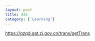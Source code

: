 ```yaml
---
layout: post
title: 435
category: ['Learning']
---
```


https://qzqd.gat.zj.gov.cn/trans/getTrans


